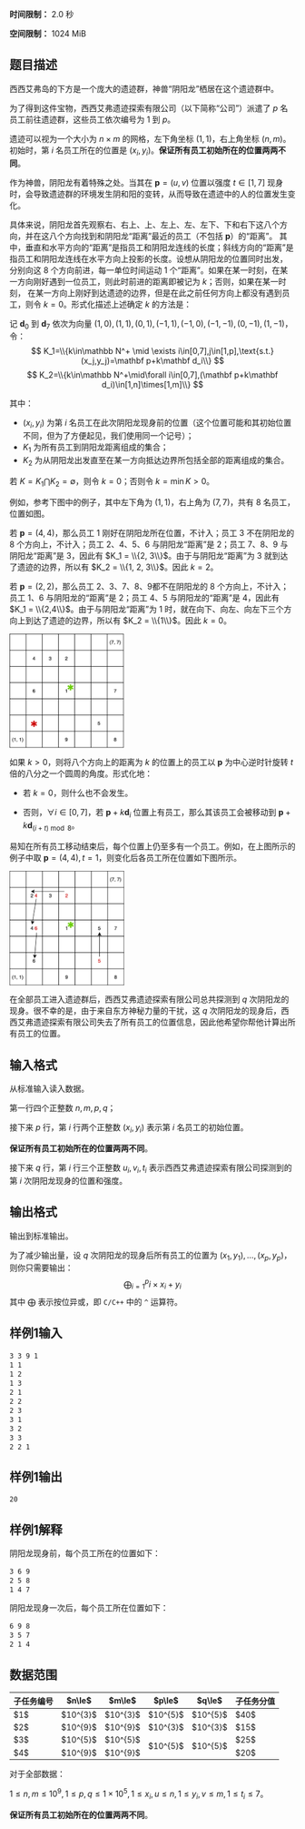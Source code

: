 


**时间限制：** 2.0 秒 


**空间限制：** 1024 MiB






## 题目描述

西西艾弗岛的下方是一个庞大的遗迹群，神兽“阴阳龙”栖居在这个遗迹群中。

为了得到这件宝物，西西艾弗遗迹探索有限公司（以下简称“公司”）派遣了 $p$ 名员工前往遗迹群，这些员工依次编号为 $1$ 到 $p$。

遗迹可以视为一个大小为 $n\times m$ 的网格，左下角坐标 $(1,1)$，右上角坐标 $(n,m)$。初始时，第 $i$ 名员工所在的位置是 $(x_i,y_i)$。**保证所有员工初始所在的位置两两不同**。

作为神兽，阴阳龙有着特殊之处。当其在 $\mathbf p=(u,v)$ 位置以强度 $t\in[1,7]$ 现身时，会导致遗迹群的环境发生阴和阳的变转，从而导致在遗迹中的人的位置发生变化。

具体来说，阴阳龙首先观察右、右上、上、左上、左、左下、下和右下这八个方向，并在这八个方向找到和阴阳龙“距离”最近的员工（不包括 $\mathbf p$）的“距离”。
其中，垂直和水平方向的“距离”是指员工和阴阳龙连线的长度；斜线方向的“距离”是指员工和阴阳龙连线在水平方向上投影的长度。设想从阴阳龙的位置同时出发，
分别向这 8 个方向前进，每一单位时间运动 1 个“距离”。如果在某一时刻，在某一方向刚好遇到一位员工，则此时前进的距离即被记为 $k$；否则，如果在某一时刻，
在某一方向上刚好到达遗迹的边界，但是在此之前任何方向上都没有遇到员工，则令 $k=0$。形式化描述上述确定 $k$ 的方法是：

记 $\mathbf d_0$ 到 $\mathbf d_7$ 依次为向量 $(1,0),(1,1),(0,1),(-1,1),(-1,0),(-1,-1),(0,-1),(1,-1)$，令：
$$ K_1=\\{k\in\mathbb N^+ \mid \exists i\in[0,7],j\in[1,p],\text{s.t.}(x_j,y_j)=\mathbf p+k\mathbf d_i\\} $$
$$ K_2=\\{k\in\mathbb N^+\mid\forall i\in[0,7],(\mathbf p+k\mathbf d_i)\in[1,n]\times[1,m]\\} $$

其中：

  - $(x_i,y_i)$ 为第 $i$ 名员工在此次阴阳龙现身前的位置（这个位置可能和其初始位置不同，但为了方便起见，我们使用同一个记号）；
  - $K_1$ 为所有员工到阴阳龙距离组成的集合；
  - $K_2$ 为从阴阳龙出发直至在某一方向抵达边界所包括全部的距离组成的集合。

若 $K=K_1\bigcap K_2=\emptyset$，则令 $k=0$；否则令 $k=\min K>0$。

例如，参考下图中的例子，其中左下角为 $(1,1)$，右上角为 $(7,7)$，共有 $8$ 名员工，位置如图。

若 $\mathbf p=(4,4)$，那么员工 1 刚好在阴阳龙所在位置，不计入；员工 3 不在阴阳龙的 8 个方向上，不计入；员工 2、4、5、6 与阴阳龙“距离”是 2；员工 7、8、9 与阴阳龙“距离”是 3，因此有 $K_1 = \\{2, 3\\}$。由于与阴阳龙“距离”为 3 就到达了遗迹的边界，所以有 $K_2 = \\{1, 2, 3\\}$。因此 $k=2$。

若 $\mathbf p=(2,2)$，那么员工 2、3、7、8、9都不在阴阳龙的 8 个方向上，不计入；员工 1、6 与阴阳龙的“距离”是 2；员工 4、5 与阴阳龙的“距离”是 4，因此有 $K_1 = \\{2,4\\}$。由于与阴阳龙“距离”为 1 时，就在向下、向左、向左下三个方向上到达了遗迹的边界，所以有 $K_2 = \\{1\\}$。因此 $k=0$。

   <img src="attachments/CSP202309-4-0.png" alt="img" align="middle" width="40%"/> 


如果 $k > 0$，则将八个方向上的距离为 $k$ 的位置上的员工以 $\mathbf p$ 为中心逆时针旋转 $t$ 倍的八分之一个圆周的角度。形式化地：

- 若 $k=0$，则什么也不会发生。

- 否则，$\forall i\in[0,7]$，若 $\mathbf p+k\mathbf d_i$ 位置上有员工，那么其该员工会被移动到 $\mathbf p+k\mathbf d_{(i+t)\bmod 8}$。

易知在所有员工移动结束后，每个位置上仍至多有一个员工。例如，在上图所示的例子中取 $\mathbf p=(4,4),t=1$，则变化后各员工所在位置如下图所示。

   <img src="attachments/CSP202309-4-1.png" alt="img" align="middle" width="40%"/> 

在全部员工进入遗迹群后，西西艾弗遗迹探索有限公司总共探测到 $q$ 次阴阳龙的现身。很不幸的是，由于来自东方神秘力量的干扰，这 $q$ 次阴阳龙的现身后，西西艾弗遗迹探索有限公司失去了所有员工的位置信息，因此他希望你帮他计算出所有员工的位置。

## 输入格式

从标准输入读入数据。

第一行四个正整数 $n,m,p,q$；

接下来 $p$ 行，第 $i$ 行两个正整数 $(x_i,y_i)$ 表示第 $i$ 名员工的初始位置。

**保证所有员工初始所在的位置两两不同**。

接下来 $q$ 行，第 $i$ 行三个正整数 $u_i,v_i,t_i$ 表示西西艾弗遗迹探索有限公司探测到的第 $i$ 次阴阳龙现身的位置和强度。

## 输出格式

输出到标准输出。

为了减少输出量，设 $q$ 次阴阳龙的现身后所有员工的位置为 $(x_1,y_1),\dots,(x_p,y_p)$，则你只需要输出：
$$
\bigoplus_{i=1}^p i\times x_i+y_i
$$
其中 $\bigoplus$ 表示按位异或，即 `C/C++` 中的 `^` 运算符。








## 样例1输入

```plain
3 3 9 1
1 1
1 2
1 3
2 1
2 2
2 3
3 1
3 2
3 3
2 2 1
```



## 样例1输出

```plain
20

```


## 样例1解释

阴阳龙现身前，每个员工所在的位置如下：

```
3 6 9
2 5 8
1 4 7
```

阴阳龙现身一次后，每个员工所在位置如下：

```
6 9 8
3 5 7
2 1 4
```

## 数据范围

 
	


<table class="table table-bordered"><thead><tr><th rowspan="1">子任务编号</th><th rowspan="1">$n\le$</th><th rowspan="1">$m\le$</th><th rowspan="1">$p\le$</th><th rowspan="1">$q\le$</th><th rowspan="1">子任务分值</th></tr></thead><tbody><tr><td rowspan="1">$1$</td><td rowspan="1">$10^{3}$</td><td rowspan="1">$10^{3}$</td><td rowspan="1">$10^{5}$</td><td rowspan="1">$10^{5}$</td><td rowspan="1">$40$</td></tr><tr><td rowspan="1">$2$</td><td rowspan="1">$10^{9}$</td><td rowspan="1">$10^{9}$</td><td rowspan="1">$10^{3}$</td><td rowspan="1">$10^{3}$</td><td rowspan="1">$15$</td></tr><tr><td rowspan="1">$3$</td><td rowspan="1">$10^{5}$</td><td rowspan="1">$10^{5}$</td><td rowspan="2">$10^{5}$</td><td rowspan="2">$10^{5}$</td><td rowspan="1">$25$</td></tr><tr><td rowspan="1">$4$</td><td rowspan="1">$10^{9}$</td><td rowspan="1">$10^{9}$</td><td rowspan="1">$20$</td></tr></tbody></table> 

对于全部数据：

$1\leq n,m\leq 10^9,1\leq p,q\leq 1\times 10^5,1\leq x_i,u\leq n,1\leq y_i,v\leq m, 1 \leq t_i \leq 7$。

**保证所有员工初始所在的位置两两不同**。